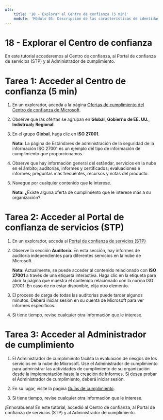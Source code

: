 ```yaml
---
wts:
    title: '18 - Explorar el Centro de confianza (5 min)'
    module: 'Módulo 05: Descripción de las características de identidad, gobernanza, privacidad y cumplimiento'
---
```

# 18 - Explorar el Centro de confianza

En este tutorial accederemos al Centro de confianza, al Portal de confianza de servicios (STP) y al Administrador de cumplimiento.

# Tarea 1: Acceder al Centro de confianza (5 min)

1. En un explorador, acceda a la página [Ofertas de cumplimiento del Centro de confianza de Microsoft](https://docs.microsoft.com/es-es/microsoft-365/compliance/offering-home).

2. Observe que las ofertas se agrupan en **Global**, **Gobierno de EE. UU.**, **Indistrual**y **Regional**.

3. En el grupo **Global**, haga clic en **ISO 27001**. 

    **Nota:** La página de Estándares de administración de la seguridad de la información ISO 27001 es un ejemplo del tipo de información de cumplimiento que proporcionamos.

4. Observe que hay información general del estándar, servicios en la nube en el ámbito; auditorías, informes y certificados; evaluaciones e informes; preguntas más frecuentes, recursos y notas del producto. 

5. Navegue por cualquier contenido que le interese. 

    **Nota:** ¿Existe alguna oferta de cumplimiento que le interese más a su organización?

# Tarea 2: Acceder al Portal de confianza de servicios (STP)

1. En un explorador, acceda al [Portal de confianza de servicios (STP)](https://servicetrust.microsoft.com)

2. Observe la sección **Auditoría**. En esta sección, hay informes de auditoría independientes para diferentes servicios en la nube de Microsoft.

    **Nota:** Actualmente, se puede acceder al contenido relacionado con **ISO 27001** a través de una etiqueta interactiva. Haga clic en la etiqueta para abrir la página que muestra el contenido relacionado con la norma ISO 27001. En caso de no estar disponible, elija otro elemento. 

3. El proceso de carga de todas las auditorías puede tardar algunos minutos. Deberá iniciar sesión en su cuenta de Microsoft para ver informes específicos.

4. Si tiene tiempo, revise cualquier otra información que le interese. 

# Tarea 3: Acceder al Administrador de cumplimiento

1. El Administrador de cumplimiento facilita la evaluación de riesgos de los servicios en la nube de Microsoft. Use el Administrador de cumplimiento para administrar las actividades de cumplimiento de su organización desde la implementación hasta la creación de informes. Si desea probar el Administrador de cumplimiento, deberá iniciar sesión.

2. En su lugar, visite la página [Guías de cumplimiento](https://servicetrust.microsoft.com/Documents/TrustDocuments). 

3. Si tiene tiempo, revise cualquier otra información que le interese. 

¡Enhorabuena! En este tutorial, accedió al Centro de confianza, al Portal de confianza de servicios (STP) y al Administrador de cumplimiento.